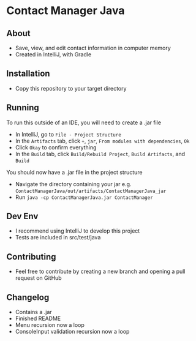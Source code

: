 # Contact Manager Java

## About

- Save, view, and edit contact information in computer memory
- Created in IntelliJ, with Gradle

## Installation

- Copy this repository to your target directory

## Running

To run this outside of an IDE, you will need to create a .jar file
- In IntelliJ, go to `File - Project Structure`
- In the `Artifacts` tab, click `+`, `jar`, `From modules with dependencies`, `Ok`
- Click `Okay` to confirm everything
- In the `Build` tab, click `Build/Rebuild Project`, `Build Artifacts`, and `Build`

You should now have a .jar file in the project structure
- Navigate the directory containing your jar e.g. `ContactManagerJava/out/artifacts/ContactManagerJava_jar`
- Run `java -cp ContactManagerJava.jar ContactManager`

## Dev Env

- I recommend using IntelliJ to develop this project
- Tests are included in src/test/java

## Contributing

- Feel free to contribute by creating a new branch and opening a pull request on GitHub

## Changelog

- Contains a .jar
- Finished README
- Menu recursion now a loop
- ConsoleInput validation recursion now a loop 